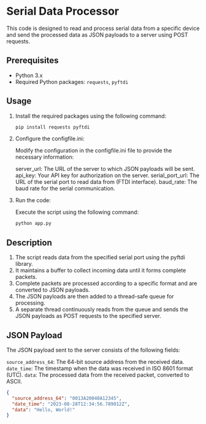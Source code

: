 # Serial Data Processor

This code is designed to read and process serial data from a specific device and send the processed data as JSON payloads to a server using POST requests.

## Prerequisites

- Python 3.x
- Required Python packages: `requests`, `pyftdi`

## Usage

1. Install the required packages using the following command:

    ```bash
    pip install requests pyftdi
    ```
2. Configure the configfile.ini:

    Modify the configuration in the configfile.ini file to provide the necessary information:

    server_url: The URL of the server to which JSON payloads will be sent.
    api_key: Your API key for authorization on the server.
    serial_port_url: The URL of the serial port to read data from (FTDI interface).
    baud_rate: The baud rate for the serial communication.

3. Run the code:

    Execute the script using the following command:
    ```bash
    python app.py
    ```

## Description

1. The script reads data from the specified serial port using the pyftdi library.
2. It maintains a buffer to collect incoming data until it forms complete packets.
3. Complete packets are processed according to a specific format and are converted to JSON payloads.
4. The JSON payloads are then added to a thread-safe queue for processing.
5. A separate thread continuously reads from the queue and sends the JSON payloads as POST requests to the specified server.

## JSON Payload

The JSON payload sent to the server consists of the following fields:

`source_address_64`: The 64-bit source address from the received data.
`date_time`: The timestamp when the data was received in ISO 8601 format (UTC).
`data`: The processed data from the received packet, converted to ASCII.

```json
{
  "source_address_64": "0013A20040A12345",
  "date_time": "2023-08-28T12:34:56.789012Z",
  "data": "Hello, World!"
}
```
